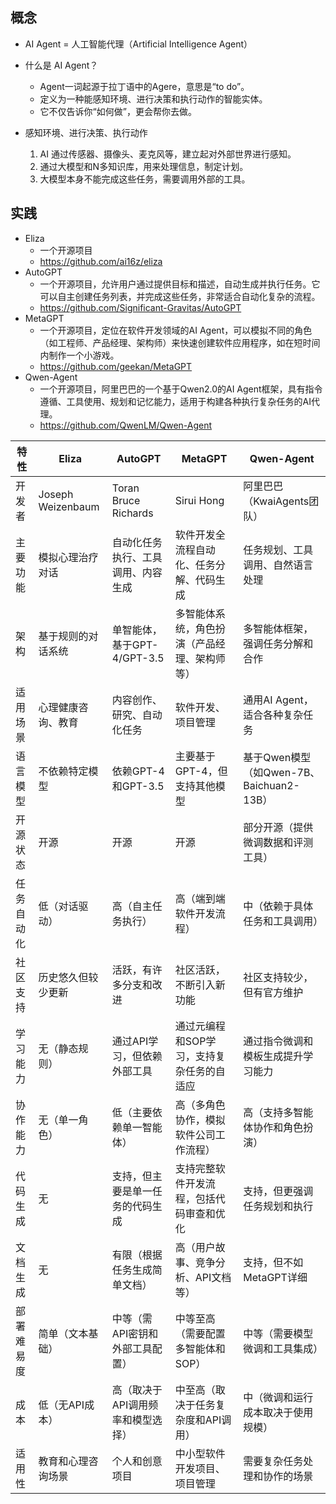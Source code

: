 ## 概念
- AI Agent = 人工智能代理（Artificial Intelligence Agent）
- 什么是 AI Agent？
    - Agent一词起源于拉丁语中的Agere，意思是“to do”。
    - 定义为一种能感知环境、进行决策和执行动作的智能实体。
    - 它不仅告诉你“如何做”，更会帮你去做。

- 感知环境、进行决策、执行动作
    1. AI 通过传感器、摄像头、麦克风等，建立起对外部世界进行感知。
    2. 通过大模型和N多知识库，用来处理信息，制定计划。
    3. 大模型本身不能完成这些任务，需要调用外部的工具。

## 实践
- Eliza
    - 一个开源项目
    - https://github.com/ai16z/eliza
- AutoGPT 
    - 一个开源项目，允许用户通过提供目标和描述，自动生成并执行任务。它可以自主创建任务列表，并完成这些任务，非常适合自动化复杂的流程。
    - https://github.com/Significant-Gravitas/AutoGPT
- MetaGPT
    - 一个开源项目，定位在软件开发领域的AI Agent，可以模拟不同的角色（如工程师、产品经理、架构师）来快速创建软件应用程序，如在短时间内制作一个小游戏。
    - https://github.com/geekan/MetaGPT
- Qwen-Agent
    - 一个开源项目，阿里巴巴的一个基于Qwen2.0的AI Agent框架，具有指令遵循、工具使用、规划和记忆能力，适用于构建各种执行复杂任务的AI代理。
    - https://github.com/QwenLM/Qwen-Agent


| 特性       | Eliza              | AutoGPT                            | MetaGPT                                      | Qwen-Agent                               |
| ---------- | ------------------ | ---------------------------------- | -------------------------------------------- | ---------------------------------------- |
| 开发者     | Joseph Weizenbaum  | Toran Bruce Richards               | Sirui Hong                                   | 阿里巴巴（KwaiAgents团队）               |
| 主要功能   | 模拟心理治疗对话   | 自动化任务执行、工具调用、内容生成 | 软件开发全流程自动化、任务分解、代码生成     | 任务规划、工具调用、自然语言处理         |
| 架构       | 基于规则的对话系统 | 单智能体，基于GPT-4/GPT-3.5        | 多智能体系统，角色扮演（产品经理、架构师等） | 多智能体框架，强调任务分解和合作         |
| 适用场景   | 心理健康咨询、教育 | 内容创作、研究、自动化任务         | 软件开发、项目管理                           | 通用AI Agent，适合各种复杂任务           |
| 语言模型   | 不依赖特定模型     | 依赖GPT-4和GPT-3.5                 | 主要基于GPT-4，但支持其他模型                | 基于Qwen模型（如Qwen-7B、Baichuan2-13B） |
| 开源状态   | 开源               | 开源                               | 开源                                         | 部分开源（提供微调数据和评测工具）       |
| 任务自动化 | 低（对话驱动）     | 高（自主任务执行）                 | 高（端到端软件开发流程）                     | 中（依赖于具体任务和工具调用）           |
| 社区支持   | 历史悠久但较少更新 | 活跃，有许多分支和改进             | 社区活跃，不断引入新功能                     | 社区支持较少，但有官方维护               |
| 学习能力   | 无（静态规则）     | 通过API学习，但依赖外部工具        | 通过元编程和SOP学习，支持复杂任务的自适应    | 通过指令微调和模板生成提升学习能力       |
| 协作能力   | 无（单一角色）     | 低（主要依赖单一智能体）           | 高（多角色协作，模拟软件公司工作流程）       | 高（支持多智能体协作和角色扮演）         |
| 代码生成   | 无                 | 支持，但主要是单一任务的代码生成   | 支持完整软件开发流程，包括代码审查和优化     | 支持，但更强调任务规划和执行             |
| 文档生成   | 无                 | 有限（根据任务生成简单文档）       | 高（用户故事、竞争分析、API文档等）          | 支持，但不如MetaGPT详细                  |
| 部署难易度 | 简单（文本基础）   | 中等（需API密钥和外部工具配置）    | 中等至高（需要配置多智能体和SOP）            | 中等（需要模型微调和工具集成）           |
| 成本       | 低（无API成本）    | 高（取决于API调用频率和模型选择）  | 中至高（取决于任务复杂度和API调用）          | 中（微调和运行成本取决于使用规模）       |
| 适用性     | 教育和心理咨询场景 | 个人和创意项目                     | 中小型软件开发项目、项目管理                 | 需要复杂任务处理和协作的场景             |